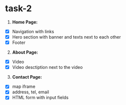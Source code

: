 # task-2

1. **Home Page:**
- [x]  Navigation with links
- [x]  Hero section with banner and texts next to each other
- [x]  Footer
2. **About Page:**
  - [x]  Video
  - [x]  Video desctiption next to the video
3. **Contact Page:**
  - [x]  map iframe
  - [x]  address, tel, email
  - [x]  HTML form with input fields
